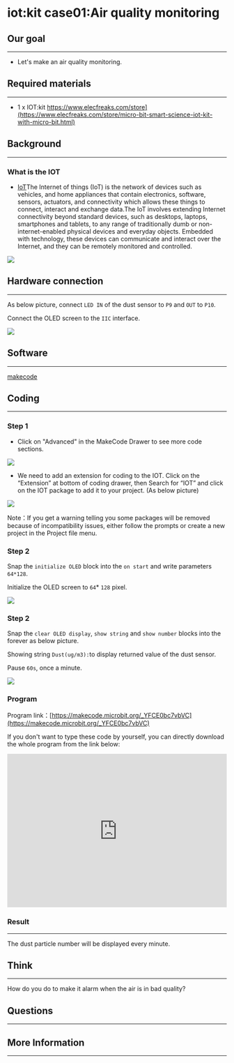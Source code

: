 # iot:kit case01:Air quality monitoring

## Our goal
---

- Let's make an air quality monitoring.


## Required materials 
---

- 1 x IOT:kit https://www.elecfreaks.com/store](https://www.elecfreaks.com/store/micro-bit-smart-science-iot-kit-with-micro-bit.html)


## Background
---

### What is the IOT

- [IoT](https://zh.wikipedia.org/wiki/%E8%B6%85%E8%81%B2%E6%B3%A2)The Internet of things (IoT) is the network of devices such as vehicles, and home appliances that contain electronics, software, sensors, actuators, and connectivity which allows these things to connect, interact and exchange data.The IoT involves extending Internet connectivity beyond standard devices, such as desktops, laptops, smartphones and tablets, to any range of traditionally dumb or non-internet-enabled physical devices and everyday objects. Embedded with technology, these devices can communicate and interact over the Internet, and they can be remotely monitored and controlled.

![](./images/case_01_01.png)

## Hardware connection
---

As below picture, connect `LED IN` of the dust sensor to `P9` and `OUT` to `P10`.

Connect the OLED screen to the `IIC` interface. 

![](./images/case_01_02.png)


## Software
---

[makecode](https://makecode.microbit.org/#)

## Coding
---

### Step 1
- Click on "Advanced" in the MakeCode Drawer to see more code sections.


![](./images/iot_bit_11.jpg)

- We need to add an extension for coding to the IOT. Click on the “Extension” at bottom of coding drawer, then Search for “IOT” and click on the IOT package to add it to your project. (As below picture) 


![](./images/iot_bit_12.jpg)

Note：If you get a warning telling you some packages will be removed because of incompatibility issues, either follow the prompts or create a new project in the Project file menu.

### Step 2

Snap the `initialize OLED` block into the `on start` and write parameters `64*128`.

Initialize the OLED screen to `64`* `128` pixel. 

![](./images/case_01_03.png)

### Step 2

Snap the `clear OLED display`, `show string` and `show number` blocks into the forever as below picture.

Showing string `Dust(ug/m3):`to display returned value of the dust sensor. 

Pause `60s`, once a minute.

![](./images/case_01_04.png)

### Program

Program link：[https://makecode.microbit.org/_YFCE0bc7vbVC](https://makecode.microbit.org/_YFCE0bc7vbVC)

If you don't want to type these code by yourself, you can directly download the whole program from the link below:

<div style="position:relative;height:0;padding-bottom:70%;overflow:hidden;"><iframe style="position:absolute;top:0;left:0;width:100%;height:100%;" src="https://makecode.microbit.org/#pub:_YFCE0bc7vbVC" frameborder="0" sandbox="allow-popups allow-forms allow-scripts allow-same-origin"></iframe></div>  


### Result
---

The dust particle number will be displayed every minute. 


## Think 
---

How do you do to make it alarm when the air is in bad quality? 


## Questions
---


## More Information  
---

 
